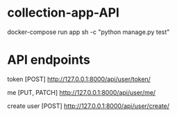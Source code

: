 # collection-app-API

docker-compose run app sh -c "python manage.py test"

# API endpoints

token [POST]
http://127.0.0.1:8000/api/user/token/

me [PUT, PATCH]
http://127.0.0.1:8000/api/user/me/

create user [POST]
http://127.0.0.1:8000/api/user/create/